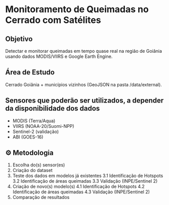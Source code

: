 # Monitoramento de Queimadas no Cerrado com Satélites

## Objetivo
Detectar e monitorar queimadas em tempo quase real na região de Goiânia usando dados MODIS/VIIRS e Google Earth Engine.

## Área de Estudo
Cerrado Goiânia + municípios vizinhos (GeoJSON na pasta /data/external).

## Sensores que poderão ser utilizados, a depender da disponibilidade dos dados
- MODIS (Terra/Aqua)
- VIIRS (NOAA-20/Suomi-NPP)
- Sentinel-2 (validação)
- ABI (GOES-16)

## ⚙️ Metodologia

1. Escolha do(s) sensor(es)
2. Criação do dataset
3. Teste dos dados em modelos já existentes
   3.1 Identificação de Hotspots
   3.2 Identificação de áreas queimadas
   3.3 Validação (INPE/Sentinel 2)
4. Criação de novo(s) modelo(s)
   4.1 Identificação de Hotspots
   4.2 Identificação de áreas queimadas
   4.3 Validação (INPE/Sentinel 2)
5. Comparação de resultados


